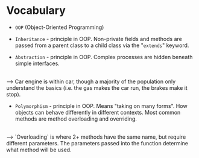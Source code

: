 # Vocabulary

- `OOP` (Object-Oriented Programming)

- `Inheritance` - principle in OOP. Non-private fields and methods are passed from a parent class to a child class via the "`extends`" keyword.

- `Abstraction` - principle in OOP. Complex processes are hidden beneath simple interfaces.
<br>
--> Car engine is within car, though a majority of the population only understand the basics (i.e. the gas makes the car run, the brakes make it stop).

- `Polymorphism` - principle in OOP. Means "taking on many forms". How objects can behave differently in different contexts. Most common methods are method overloading and overriding.
<br>
--> `Overloading` is where 2+ methods have the same name, but require different parameters. The parameters passed into the function determine what method will be used.
